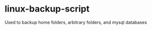 linux-backup-script
===================

Used to backup home folders, arbitrary folders, and mysql databases